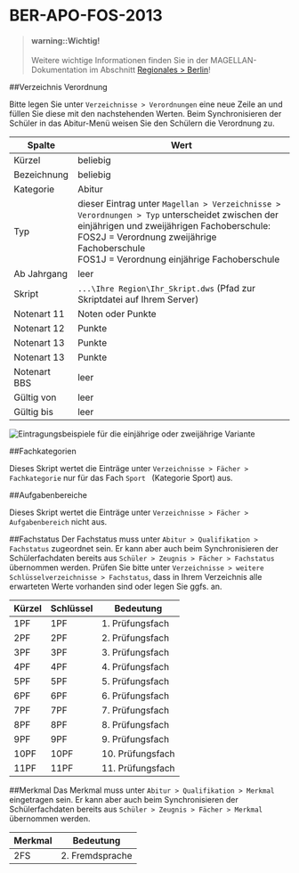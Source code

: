 # BER-APO-FOS-2013

> #### warning::Wichtig!
>
> Weitere wichtige Informationen finden Sie in der MAGELLAN-Dokumentation im Abschnitt [Regionales > Berlin](https://doc.magellan6.stueber.de/regionales/berlin/berlin.html)!


##Verzeichnis Verordnung

Bitte legen Sie unter ```Verzeichnisse > Verordnungen``` eine neue Zeile an und füllen Sie diese mit den nachstehenden Werten. Beim Synchronisieren der Schüler in das Abitur-Menü weisen Sie den Schülern die Verordnung zu.

|Spalte|Wert|
|--|--|
|Kürzel|beliebig|
|Bezeichnung|beliebig|
|Kategorie|Abitur|
|Typ|dieser Eintrag unter ```Magellan > Verzeichnisse > Verordnungen > Typ``` unterscheidet zwischen der einjährigen und zweijährigen Fachoberschule:<br/>FOS2J = Verordnung zweijährige Fachoberschule<br/>FOS1J = Verordnung einjährige Fachoberschule|
|Ab Jahrgang|leer|
|Skript|```...\Ihre Region\Ihr_Skript.dws``` (Pfad zur Skriptdatei auf Ihrem Server)|
|Notenart 11|Noten oder Punkte|
|Notenart 12|Punkte|
|Notenart 13|Punkte|
|Notenart 13|Punkte|
|Notenart BBS|leer|
|Gültig von |leer|
|Gültig bis|leer|

![Eintragungsbeispiele für die einjährige oder zweijährige Variante](/images/ber-fos-verordnungen.png)

##Fachkategorien

Dieses Skript wertet die Einträge unter `Verzeichnisse > Fächer > Fachkategorie` nur für das Fach `Sport ` (Kategorie Sport) aus. 


##Aufgabenbereiche

Dieses Skript wertet die Einträge unter `Verzeichnisse > Fächer > Aufgabenbereich` nicht aus.


##Fachstatus
Der Fachstatus muss unter ```Abitur > Qualifikation > Fachstatus``` zugeordnet sein. Er kann aber auch beim Synchronisieren der Schülerfachdaten bereits aus ```Schüler > Zeugnis > Fächer > Fachstatus``` übernommen werden. 
Prüfen Sie bitte unter ```Verzeichnisse > weitere Schlüsselverzeichnisse > Fachstatus```,  dass in Ihrem Verzeichnis alle erwarteten Werte vorhanden sind oder legen Sie ggfs. an.

|Kürzel	|Schlüssel	|Bedeutung|
|--|--|--|
|1PF|1PF|1. Prüfungsfach|
|2PF|2PF|2. Prüfungsfach|
|3PF|3PF|3. Prüfungsfach|
|4PF|4PF|4. Prüfungsfach|
|5PF|5PF|5. Prüfungsfach|
|6PF|6PF|6. Prüfungsfach|
|7PF|7PF|7. Prüfungsfach|
|8PF|8PF|8. Prüfungsfach|
|9PF|9PF|9. Prüfungsfach|
|10PF|10PF|10. Prüfungsfach|
|11PF|11PF|11. Prüfungsfach|

##Merkmal
Das Merkmal muss unter ```Abitur > Qualifikation > Merkmal``` eingetragen sein. Er kann aber auch beim Synchronisieren der Schülerfachdaten bereits aus ```Schüler > Zeugnis > Fächer > Merkmal``` übernommen werden. 

|Merkmal	|Bedeutung|
|--|--|
|2FS|2. Fremdsprache|

